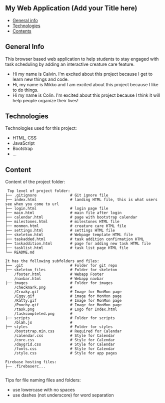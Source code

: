 ## My Web Application (Add your Title here)

* [General info](#general-info)
* [Technologies](#technologies)
* [Contents](#content)

## General Info

This browser based web application to help students to stay engaged with task scheduling by adding an interactive creature care feature.

* Hi my name is Calvin. I'm excited about this project because I get to learn new things and code.
* Hi, my name is Mikko and I am excited about this project because I like to do things.
* Hi my name is Colin. I'm excited about this project because I think it will help people organize their lives!

## Technologies

Technologies used for this project:

* HTML, CSS
* JavaScript
* Bootstrap
* ...

## Content

Content of the project folder:

```
 Top level of project folder: 
├── .gitignore               # Git ignore file
├── index.html               # landing HTML file, this is what users see when you come to url
├── login.html               # login page file
├── main.html                # main file after login
├── calendar.html            # page with bootstrap calendar
├── milestones.html          # milestones HTML file
├── monmon.html              # creature care HTML file
├── settings.html            # settings HTML file
├── skeleton.html            # Webpage template HTML file
├── taskadded.html           # task addition confirmation HTML
├── taskaddition.html        # page for adding new task HTML file
├── tasklist.html            # task list page HTML file
└── README.md

It has the following subfolders and files:
├── .git                     # Folder for git repo
├── skeleton_files           # Folder for skeleton
    /footer.html             # Webapp Footer
    /navbar.html             # Webapp navbar
├── images                   # Folder for images
    /checkmark.png           #
    /Croaky.gif              # Image for MonMon page
    /Eggy.gif                # image for MonMon page 
    /Katty.gif               # Image for MonMon page
    /Poochy.gif              # Image for MonMon page
    /task.png                # Logo for Index.html
    /taskcompleted.png       #
├── scripts                  # Folder for scripts
    /blah.js                 # 
├── styles                   # Folder for styles
    /bootstrap.min.css       # Required for Calendar
    /calendar.css            # Style for Calendar
    /core.css                # Style for Calendar
    /daygrid.css             # Style for Calendar
    /fonts.css               # Style for Calendar
    /style.css               # Style for app pages

Firebase hosting files: 
├── .firebaserc...


```

Tips for file naming files and folders:

* use lowercase with no spaces
* use dashes (not underscore) for word separation
